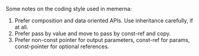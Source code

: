 Some notes on the coding style used in memerna:

1. Prefer composition and data oriented APIs. Use inheritance carefully, if at
   all.
2. Prefer pass by value and move to pass by const-ref and copy.
3. Prefer non-const pointer for output parameters, const-ref for params,
   const-pointer for optional references.
